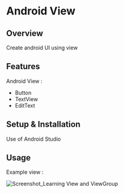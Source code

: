 # Android View

## Overview
Create android UI using view

## Features
Android View :
- Button
- TextView
- EditText

## Setup & Installation
Use of Android Studio

## Usage
Example view :

![Screenshot_Learning View and ViewGroup](https://user-images.githubusercontent.com/56164259/68088598-59b20f80-fe93-11e9-852d-100761101929.png)
